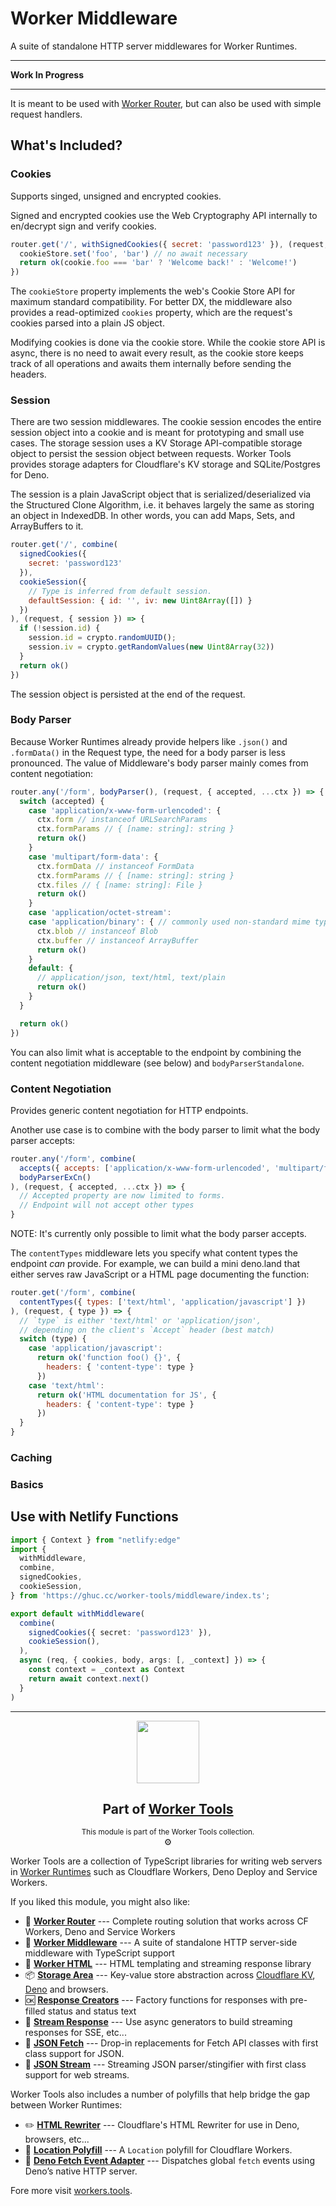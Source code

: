 # Worker Middleware

A suite of standalone HTTP server middlewares for Worker Runtimes.

***

__Work In Progress__

***

It is meant to be used with [Worker Router](../router), but can also be used with simple request handlers.


## What's Included?
### Cookies
Supports singed, unsigned and encrypted cookies. 

Signed and encrypted cookies use the Web Cryptography API internally to en/decrypt sign and verify cookies. 

```js
router.get('/', withSignedCookies({ secret: 'password123' }), (request, { cookies, cookieStore }) => {
  cookieStore.set('foo', 'bar') // no await necessary
  return ok(cookie.foo === 'bar' ? 'Welcome back!' : 'Welcome!')
})
```

The `cookieStore` property implements the web's Cookie Store API for maximum standard compatibility. 
For better DX, the middleware also provides a read-optimized `cookies` property, which are the request's cookies parsed into a plain JS object. 

Modifying cookies is done via the cookie store. While the cookie store API is async, there is no need to await every result, as the cookie store keeps track of all operations and awaits them internally before sending the headers.

### Session
There are two session middlewares. The cookie session encodes the entire session object into a cookie and is meant for prototyping and small use cases. 
The storage session uses a KV Storage API-compatible storage object to persist the session object between requests. Worker Tools provides storage adapters for Cloudflare's KV storage and SQLite/Postgres for Deno.

The session is a plain JavaScript object that is serialized/deserialized via the Structured Clone Algorithm, i.e. it behaves largely the same as storing an object in IndexedDB. In other words, you can add Maps, Sets, and ArrayBuffers to it. 

```js
router.get('/', combine(
  signedCookies({ 
    secret: 'password123'
  }),
  cookieSession({ 
    // Type is inferred from default session.
    defaultSession: { id: '', iv: new Uint8Array([]) }
  }) 
), (request, { session }) => {
  if (!session.id) {
    session.id = crypto.randomUUID();
    session.iv = crypto.getRandomValues(new Uint8Array(32))
  }
  return ok()
})
```

The session object is persisted at the end of the request.  

### Body Parser
Because Worker Runtimes already provide helpers like `.json()` and `.formData()` in the Request type, the need for a body parser is less pronounced. The value of Middleware's body parser mainly comes from content negotiation:

```js
router.any('/form', bodyParser(), (request, { accepted, ...ctx }) => {
  switch (accepted) {
    case 'application/x-www-form-urlencoded': {
      ctx.form // instanceof URLSearchParams
      ctx.formParams // { [name: string]: string } 
      return ok()
    }
    case 'multipart/form-data': {
      ctx.formData // instanceof FormData
      ctx.formParams // { [name: string]: string } 
      ctx.files // { [name: string]: File }
      return ok()
    }
    case 'application/octet-stream':
    case 'application/binary': { // commonly used non-standard mime type
      ctx.blob // instanceof Blob
      ctx.buffer // instanceof ArrayBuffer
      return ok()
    }
    default: {
      // application/json, text/html, text/plain
      return ok()
    }
  }

  return ok()
})
```

You can also limit what is acceptable to the endpoint by combining the content negotiation middleware (see below) and `bodyParserStandalone`.

### Content Negotiation
Provides generic content negotiation for HTTP endpoints.   

Another use case is to combine with the body parser to limit what the body parser accepts:

```js
router.any('/form', combine(
  accepts({ accepts: ['application/x-www-form-urlencoded', 'multipart/form-data'] }),
  bodyParserExCn()
), (request, { accepted, ...ctx }) => {
  // Accepted property are now limited to forms.
  // Endpoint will not accept other types
}
```

NOTE: It's currently only possible to limit what the body parser accepts.

The `contentTypes` middleware lets you specify what content types the endpoint *can* provide. For example, we can build a mini deno.land that either serves raw JavaScript or a HTML page documenting the function:

```js
router.get('/form', combine(
  contentTypes({ types: ['text/html', 'application/javascript'] })
), (request, { type }) => {
  // `type` is either 'text/html' or 'application/json',
  // depending on the client's `Accept` header (best match)
  switch (type) {
    case 'application/javascript': 
      return ok('function foo() {}', { 
        headers: { 'content-type': type } 
      })
    case 'text/html': 
      return ok('HTML documentation for JS', {
        headers: { 'content-type': type } 
      })
  }
}
```

### Caching

### Basics

## Use with Netlify Functions
```ts
import { Context } from "netlify:edge"
import { 
  withMiddleware, 
  combine, 
  signedCookies, 
  cookieSession, 
} from 'https://ghuc.cc/worker-tools/middleware/index.ts';

export default withMiddleware(
  combine(
    signedCookies({ secret: 'password123' }), 
    cookieSession(),
  ), 
  async (req, { cookies, body, args: [, _context] }) => {
    const context = _context as Context
    return await context.next()
  }
)
```

--------

<center>
  <a href="https://workers.tools"><img src="https://workers.tools/assets/img/logo.svg" width="100" height="100" /></a>
  <h2>Part of <a href="https://workers.tools">Worker Tools</a></h2>
  <p><small>This module is part of the Worker Tools collection.</small><br/>⚙</p>
</center>

Worker Tools are a collection of TypeScript libraries for writing web servers in [Worker Runtimes](https://workers.js.org) such as Cloudflare Workers, Deno Deploy and Service Workers. 

If you liked this module, you might also like:

- 🧭 [__Worker Router__][router] --- Complete routing solution that works across CF Workers, Deno and Service Workers
- 🔋 [__Worker Middleware__][middleware] --- A suite of standalone HTTP server-side middleware with TypeScript support
- 📄 [__Worker HTML__][html] --- HTML templating and streaming response library
- 📦 [__Storage Area__][kv-storage] --- Key-value store abstraction across [Cloudflare KV][cloudflare-kv-storage], [Deno][deno-kv-storage] and browsers.
- 🆗 [__Response Creators__][response-creators] --- Factory functions for responses with pre-filled status and status text
- 🎏 [__Stream Response__][stream-response] --- Use async generators to build streaming responses for SSE, etc...
- 🥏 [__JSON Fetch__][json-fetch] --- Drop-in replacements for Fetch API classes with first class support for JSON.
- 🦑 [__JSON Stream__][json-stream] --- Streaming JSON parser/stingifier with first class support for web streams.

Worker Tools also includes a number of polyfills that help bridge the gap between Worker Runtimes:
- ✏️ [__HTML Rewriter__][html-rewriter] --- Cloudflare's HTML Rewriter for use in Deno, browsers, etc...
- 📍 [__Location Polyfill__][location-polyfill] --- A `Location` polyfill for Cloudflare Workers.
- 🦕 [__Deno Fetch Event Adapter__][deno-fetch-event-adapter] --- Dispatches global `fetch` events using Deno’s native HTTP server.

[router]: https://workers.tools/router
[middleware]: https://workers.tools/middleware
[html]: https://workers.tools/html
[kv-storage]: https://workers.tools/kv-storage
[cloudflare-kv-storage]: https://workers.tools/cloudflare-kv-storage
[deno-kv-storage]: https://workers.tools/deno-kv-storage
[kv-storage-polyfill]: https://workers.tools/kv-storage-polyfill
[response-creators]: https://workers.tools/response-creators
[stream-response]: https://workers.tools/stream-response
[json-fetch]: https://workers.tools/json-fetch
[json-stream]: https://workers.tools/json-stream
[request-cookie-store]: https://workers.tools/request-cookie-store
[extendable-promise]: https://workers.tools/extendable-promise
[html-rewriter]: https://workers.tools/html-rewriter
[location-polyfill]: https://workers.tools/location-polyfill
[deno-fetch-event-adapter]: https://workers.tools/deno-fetch-event-adapter

Fore more visit [workers.tools](https://workers.tools).
